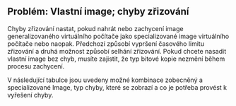 ## <a name="issue-custom-image-provisioning-errors"></a>Problém: Vlastní image; chyby zřizování
Chyby zřizování nastat, pokud nahrát nebo zachycení image generalizovaného virtuálního počítače jako specializované image virtuálního počítače nebo naopak. Předchozí způsobí vypršení časového limitu zřizování a druhá možnost způsobí selhání zřizování. Pokud chcete nasadit vlastní image bez chyb, musíte zajistit, že typ bitové kopie nezmění během procesu zachycení.

V následující tabulce jsou uvedeny možné kombinace zobecněný a specializované Image, typ chyby, které se zobrazí a co je potřeba provést k vyřešení chyby.

